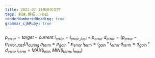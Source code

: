 ```yaml
---
title: 2021-07-11未命名文件 
tags: 新建,模板,小书匠
renderNumberedHeading: true
grammar_cjkRuby: true
---
```


$p_{error}= target - current$
$i_{error}=i_{error\_last} + p_{error}$
$d_{error}=(p_{error} - p_{error\_last})/t_{during}$
$p_{term} = p_{gain} * p_{error}$
$i_{term} = i_{gain} * i_{error}$
$d_{term} = d_{gain} * d_{error}$
$i_{term}=MAX(i_{min}, MIN( i_{term},i_{max})$